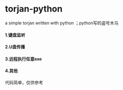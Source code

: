 # torjan-python
a simple torjan written with python ；python写的盗号木马
#### 1.键盘监听

#### 2.U盘传播

#### 3.远程执行任意exe

#### 4.其他

代码简单，仅供参考
